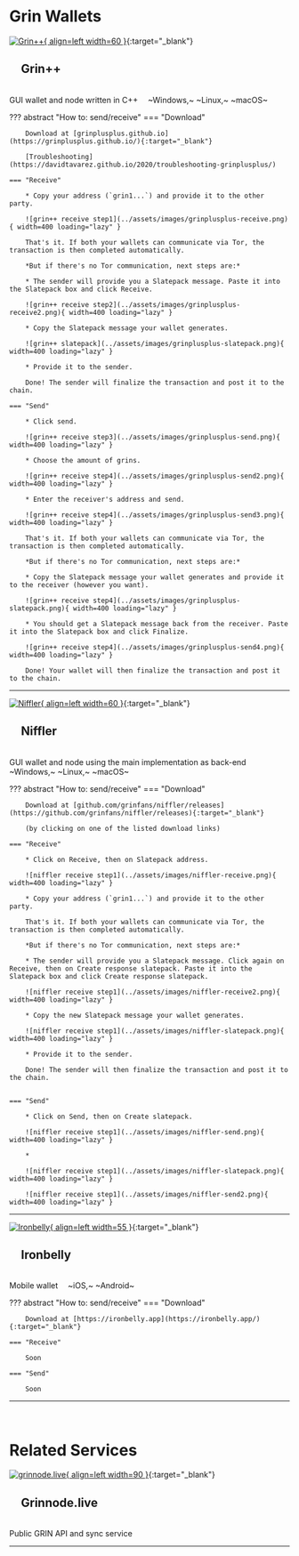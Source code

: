 # Grin Wallets

[![Grin++](../assets/images/grinplusplus.png){ align=left width=60 }](https://grinplusplus.github.io/){:target="_blank"}

## &emsp;Grin++

</br>
GUI wallet and node written in C++ &emsp;~Windows,~ ~Linux,~ ~macOS~

??? abstract "How to: send/receive"
    === "Download"

        Download at [grinplusplus.github.io](https://grinplusplus.github.io/){:target="_blank"}

        [Troubleshooting](https://davidtavarez.github.io/2020/troubleshooting-grinplusplus/)

    === "Receive"

        * Copy your address (`grin1...`) and provide it to the other party.

        ![grin++ receive step1](../assets/images/grinplusplus-receive.png){ width=400 loading="lazy" }

        That's it. If both your wallets can communicate via Tor, the transaction is then completed automatically.

        *But if there's no Tor communication, next steps are:*

        * The sender will provide you a Slatepack message. Paste it into the Slatepack box and click Receive.

        ![grin++ receive step2](../assets/images/grinplusplus-receive2.png){ width=400 loading="lazy" }

        * Copy the Slatepack message your wallet generates.

        ![grin++ slatepack](../assets/images/grinplusplus-slatepack.png){ width=400 loading="lazy" }

        * Provide it to the sender.

        Done! The sender will finalize the transaction and post it to the chain.

    === "Send"

        * Click send.

        ![grin++ receive step3](../assets/images/grinplusplus-send.png){ width=400 loading="lazy" }

        * Choose the amount of grins.

        ![grin++ receive step4](../assets/images/grinplusplus-send2.png){ width=400 loading="lazy" }

        * Enter the receiver's address and send.

        ![grin++ receive step4](../assets/images/grinplusplus-send3.png){ width=400 loading="lazy" }

        That's it. If both your wallets can communicate via Tor, the transaction is then completed automatically.

        *But if there's no Tor communication, next steps are:*

        * Copy the Slatepack message your wallet generates and provide it to the receiver (however you want).

        ![grin++ receive step4](../assets/images/grinplusplus-slatepack.png){ width=400 loading="lazy" }

        * You should get a Slatepack message back from the receiver. Paste it into the Slatepack box and click Finalize.

        ![grin++ receive step4](../assets/images/grinplusplus-send4.png){ width=400 loading="lazy" }

        Done! Your wallet will then finalize the transaction and post it to the chain.

---


[![Niffler](../assets/images/niffler.png){ align=left width=60 }](https://github.com/grinfans/Niffler){:target="_blank"}

## &emsp;Niffler

</br>
GUI wallet and node using the main implementation as back-end &emsp;~Windows,~ ~Linux,~ ~macOS~

??? abstract "How to: send/receive"
    === "Download"

        Download at [github.com/grinfans/niffler/releases](https://github.com/grinfans/niffler/releases){:target="_blank"}

        (by clicking on one of the listed download links)

    === "Receive"

        * Click on Receive, then on Slatepack address.

        ![niffler receive step1](../assets/images/niffler-receive.png){ width=400 loading="lazy" }

        * Copy your address (`grin1...`) and provide it to the other party.

        That's it. If both your wallets can communicate via Tor, the transaction is then completed automatically.

        *But if there's no Tor communication, next steps are:*

        * The sender will provide you a Slatepack message. Click again on Receive, then on Create response slatepack. Paste it into the Slatepack box and click Create response slatepack.

        ![niffler receive step1](../assets/images/niffler-receive2.png){ width=400 loading="lazy" }

        * Copy the new Slatepack message your wallet generates.

        ![niffler receive step1](../assets/images/niffler-slatepack.png){ width=400 loading="lazy" }

        * Provide it to the sender.

        Done! The sender will then finalize the transaction and post it to the chain.


    === "Send"

        * Click on Send, then on Create slatepack.

        ![niffler receive step1](../assets/images/niffler-send.png){ width=400 loading="lazy" }

        *

        ![niffler receive step1](../assets/images/niffler-slatepack.png){ width=400 loading="lazy" }

        ![niffler receive step1](../assets/images/niffler-send2.png){ width=400 loading="lazy" }



---


[![Ironbelly](../assets/images/ironbelly.png){ align=left width=55 }](https://ironbelly.app){:target="_blank"}

## &emsp;Ironbelly

</br>
Mobile wallet &emsp;~iOS,~ ~Android~

??? abstract "How to: send/receive"
    === "Download"

        Download at [https://ironbelly.app](https://ironbelly.app/){:target="_blank"}

    === "Receive"

        Soon

    === "Send"

        Soon



---

</br>

# Related Services


[![grinnode.live](../assets/images/grinnode-live.png){ align=left width=90 }](https://grinnode.live/){:target="_blank"}

## &emsp;Grinnode.live

</br>
Public GRIN API and sync service

---
